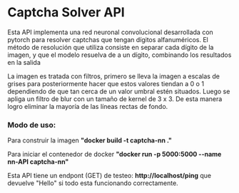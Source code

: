 # Captcha Solver API

<p>Esta API implementa una red neuronal convolucional desarrollada con pytorch para resolver captchas que tengan dígitos alfanuméricos. El método de resolución
que utiliza consiste en separar cada dígito de la imagen, y que el modelo resuelva de a un dígito, combinando los resultados en la salida
</p>

<p>La imagen es tratada con filtros, primero se lleva la imagen a escalas de grises para posteriormente hacer que estos valores tiendan
a 0 o 1 dependiendo de que tan cerca de un valor umbral estén situados. Luego se apliga un filtro de blur con un tamaño
de kernel de 3 x 3. De esta manera logro eliminar la mayoría de las líneas rectas de fondo.</p>

<h3>Modo de uso:</h3>
<p>Para construir la imagen <b>"docker build -t captcha-nn ."</b></p>
<p>Para iniciar el contenedor de docker <b>"docker run -p 5000:5000 --name nn-API captcha-nn"</b></p>

<p>Esta API tiene un endpont (GET) de testeo: <b>http://localhost/ping</b> que devuelve "Hello" si todo esta funcionando correctamente.</p>
